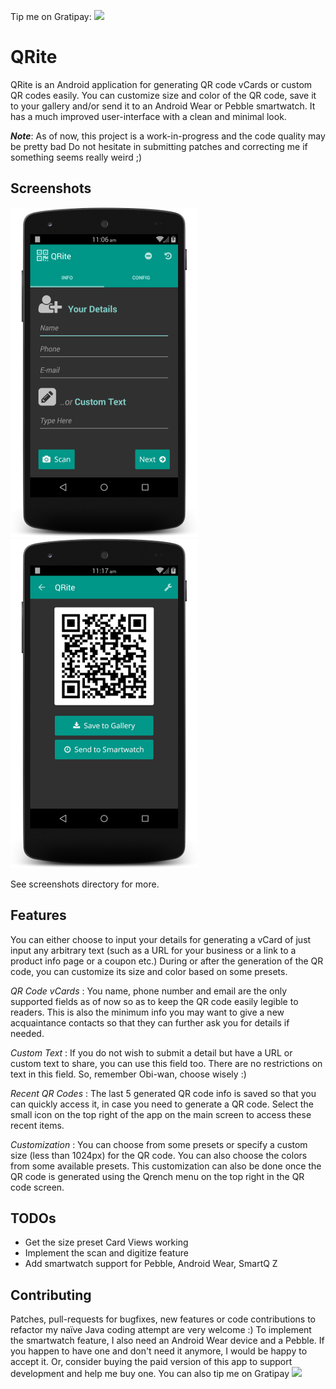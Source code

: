 Tip me on Gratipay: <a href="https://gratipay.com/tuxology/"> <img src="http://img.shields.io/gratipay/tuxology.svg"> </a>

QRite
=====
QRite is an Android application for generating QR code vCards or custom QR codes easily.
You can customize size and color of the QR code, save it to your gallery and/or send it 
to an Android Wear or Pebble smartwatch. It has a much improved user-interface with a clean
and minimal look.

**_Note_**: As of now, this project is a work-in-progress and the code quality may be pretty bad
Do not hesitate in submitting patches and correcting me if something seems really weird ;)

Screenshots
-----------
![alt text](screenshots/screenshot1.png "Main Screen")
![alt text](screenshots/screenshot4.png "QR Screen")

See screenshots directory for more.

Features
--------
You can either choose to input your details for generating a vCard of just input any arbitrary text 
(such as a URL for your business or a link to a product info page or a coupon etc.) During or after 
the generation of the QR code, you can customize its size and color based on some presets.

*QR Code vCards* : You name, phone number and email are the only supported fields as of now so as to keep
the QR code easily legible to readers. This is also the minimum info you may want to give a new 
acquaintance contacts so that they can further ask you for details if needed.

*Custom Text* : If you do not wish to submit a detail but have a URL or custom text to share, 
you can use this field too. There are no restrictions on text in this field. So, remember Obi-wan, 
choose wisely :)

*Recent QR Codes* : The last 5 generated QR code info is saved so that you can quickly access it, in case 
you need to generate a QR code. Select the small icon on the top right of the app on the main screen
to access these recent items.

*Customization* : You can choose from some presets or specify a custom size (less than 1024px) for 
the QR code. You can also choose the colors from some available presets. This customization can also 
be done once the QR code is generated using the Qrench menu on the top right in the QR code screen.

TODOs
-----
* Get the size preset Card Views working
* Implement the scan and digitize feature
* Add smartwatch support for Pebble, Android Wear, SmartQ Z

Contributing
------------
Patches, pull-requests for bugfixes, new features or code contributions to refactor my naïve 
Java coding attempt are very welcome :) To implement the smartwatch feature, I also need 
an Android Wear device and a Pebble. If you happen to have one and don't need it anymore, 
I would be happy to accept it. Or, consider buying the paid version of this app to support
development and help me buy one. You can also tip me on Gratipay
<a href="https://gratipay.com/tuxology/"> <img src="http://img.shields.io/gratipay/tuxology.svg"> </a>